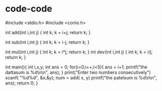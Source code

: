 code-code
=========

#include <stdio.h>
#include <conio.h>

int add(int i,int j)
{
int k;
k = i+j;
return k;
}

int sub(int i,int j)
{
int k;
k = i-j;
return k;
}

int mul(int i,int j)
{
int k;
k = i*j;
return k;
}
int dev(int i,int j)
{
int k;
k = i/j;
return k;
}

int main(){
int i,x,y;
int ans = 0;
for(i=0;i++;i<5){
ans = i+1;
printf("the dattasum is %d\n\n", ans);
}
print("Enter two numbers consecutively")
scanf( "%d%d", &x,&y);
num = add( x, y)
printf("the patelsum is %d\n\n", ans);
return 0;
}

